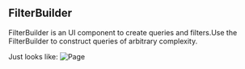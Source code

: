 ## FilterBuilder
FilterBuilder is an UI component to create queries and filters.Use the FilterBuilder to construct queries of arbitrary complexity.

Just looks like:
![Page](https://github.com/akumatus/FilterBuilder/blob/master/filter.png)
